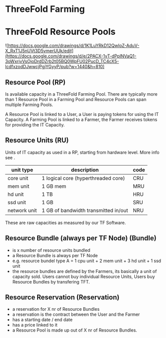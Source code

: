 

# ThreeFold Farming

# ThreeFold Resource Pools

![https://docs.google.com/drawings/d/1K1LuYRkD12QwIoZ-AduV-X_RxT1J5nUVt3D5vmerUUk/edit](https://docs.google.com/drawings/d/e/2PACX-1vT-dPplNVaQ1-3oWxrjvVsOjoDrdDZrb2t05BQ0WpFU02PucD_TC4cX5-lcdfxzodDJwwcjPgjYGyyP/pub?w=1440&h=810)

## Resource Pool (RP)

Is available capacity in a ThreeFold Farming Pool.
There are typically more than 1 Resource Pool in a Farming Pool and Resource Pools can span multiple Farming Pools.

A Resource Pool is linked to a User, a User is paying tokens for using the IT Capacity.
A Farming Pool is linked to a Farmer, the Farmer receives tokens for providing the IT Capacity.

## Resource Units (RU)

Units of IT capacity as used in a RP, starting from hardware level. More info see .

| unit type | description | code |
| --- | --- | --- |
| core unit     | 1 logical core (hyperthreaded core) | CRU |
| mem unit      | 1 GB mem	| MRU |
| hd unit       | 1 TB | HRU |
| ssd unit      | 1 GB	 | SRU |
| network unit  | 1 GB of bandwidth transmitted in/out	| NRU |

These are raw capacities as measured by our TF Software.

## Resource Bundle (always per TF Node) (Bundle)

- is x number of resource units bundled
- a Resource Bundle is always per TF Node
- e.g. resource bundel type A = 1 cpu unit + 2 mem unit + 3 hd unit + 1 ssd unit
- the resource bundles are defined by the Farmers, its basically a unit of capacity sold. Users cannot buy individual Resource Units, Users buy Resource Bundles by transfering TFT.

## Resource Reservation (Reservation)

- a reservation for X nr of Resource Bundles
- a reservation is the contract between the User and the Farmer
- has a starting date / end date
- has a price linked to it
- a Resource Pool is made up out of X nr of Resource Bundles.

